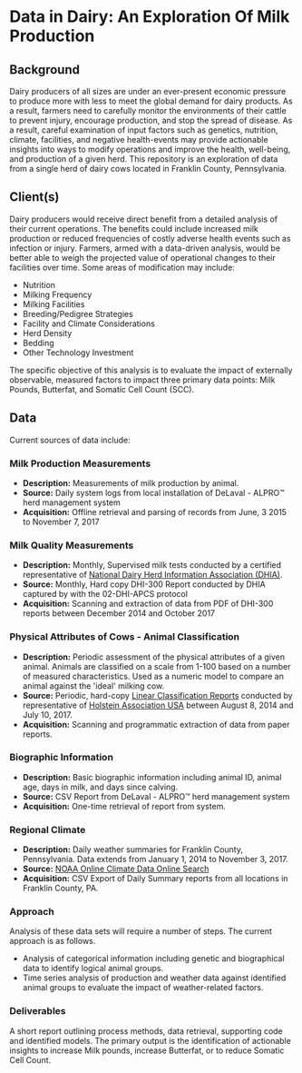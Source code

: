 # Data in Dairy: An Exploration Of Milk Production

## Background

Dairy producers of all sizes are under an ever-present economic pressure to produce more with less to meet the global demand for dairy products.  As a result, farmers need to carefully monitor the environments of their cattle to prevent injury, encourage production, and stop the spread of disease.  As a result, careful examination of input factors such as genetics, nutrition, climate, facilities, and negative health-events may provide actionable insights into ways to modify operations and improve the health, well-being, and production of a given herd.  This repository is an exploration of data from a single herd of dairy cows located in Franklin County, Pennsylvania.

## Client(s)

Dairy producers would receive direct benefit from a detailed analysis of their current operations.  The benefits could include increased milk production or reduced frequencies of costly adverse health events such as infection or injury.  Farmers, armed with a data-driven analysis, would be better able to weigh the projected value of operational changes to their facilities over time.  Some areas of modification may include:

- Nutrition
- Milking Frequency
- Milking Facilities
- Breeding/Pedigree Strategies
- Facility and Climate Considerations
- Herd Density
- Bedding
- Other Technology Investment

The specific objective of this analysis is to evaluate the impact of externally observable, measured factors to impact three primary data points: Milk Pounds, Butterfat, and Somatic Cell Count (SCC).

## Data

Current sources of data include:

### Milk Production Measurements

- **Description:** Measurements of milk production by animal.
- **Source:** Daily system logs from local installation of DeLaval - ALPRO™ herd management system
- **Acquisition:** Offline retrieval and parsing of records from June, 3 2015 to November 7, 2017

### Milk Quality Measurements

- **Description:** Monthly, Supervised milk tests conducted by a certified representative of [National Dairy Herd Information Association (DHIA)](http://www.dhia.org/).
- **Source:** Monthly, Hard copy DHI-300 Report conducted by DHIA captured by with the 02-DHI-APCS protocol
- **Acquisition:** Scanning and extraction of data from PDF of DHI-300 reports between December 2014 and October 2017

### Physical Attributes of Cows - Animal Classification

- **Description:** Periodic assessment of the physical attributes of a given animal.  Animals are classified on a scale from 1-100 based on a number of measured characteristics.  Used as a numeric model to compare an animal against the 'ideal' milking cow.
- **Source:** Periodic, hard-copy [Linear Classification Reports](http://www.holsteinusa.com/programs_services/classification.html) conducted by representative of [Holstein Association USA](http://www.holsteinusa.com/) between August 8, 2014 and July 10, 2017.
- **Acquisition:** Scanning and programmatic extraction of data from paper reports.

### Biographic Information

- **Description:** Basic biographic information including animal ID, animal age, days in milk, and days since calving.
- **Source:** CSV Report from DeLaval - ALPRO™ herd management system
- **Acquisition:** One-time retrieval of report from system.

### Regional Climate

- **Description:** Daily weather summaries for Franklin County, Pennsylvania. Data extends from January 1, 2014 to November 3, 2017.
- **Source:** [NOAA Online Climate Data Online Search](https://www.ncdc.noaa.gov/cdo-web/search)
- **Acquisition:** CSV Export of Daily Summary reports from all locations in Franklin County, PA.

### Approach

Analysis of these data sets will require a number of steps.  The current approach is as follows.

- Analysis of categorical information including genetic and biographical data to identify logical animal groups.
- Time series analysis of production and weather data against identified animal groups to evaluate the impact of weather-related factors.

### Deliverables

A short report outlining process methods, data retrieval, supporting code and identified models.  The primary output is the identification of actionable insights to increase Milk pounds, increase Butterfat, or to reduce Somatic Cell Count.